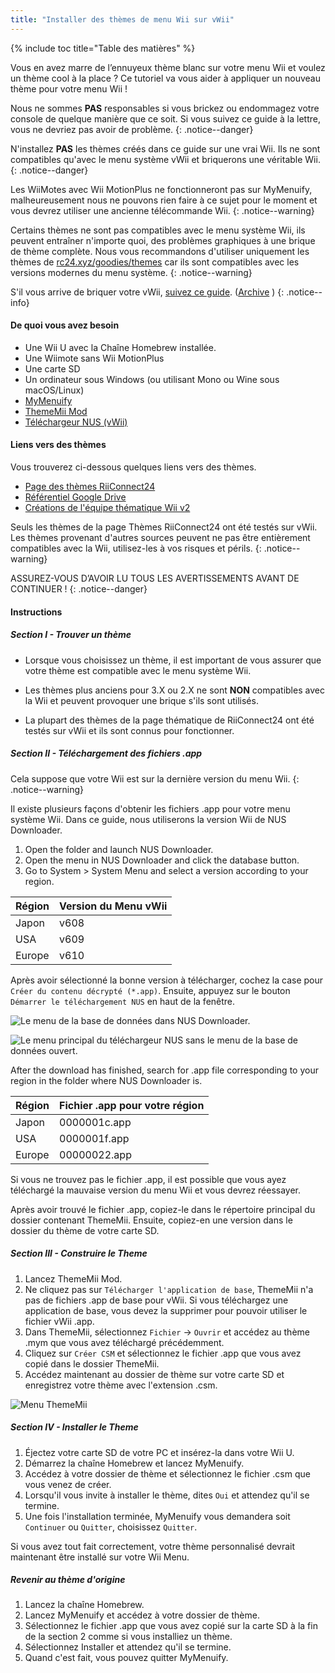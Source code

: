 ```yaml
---
title: "Installer des thèmes de menu Wii sur vWii"
---
```


{% include toc title="Table des matières" %}

Vous en avez marre de l’ennuyeux thème blanc sur votre menu Wii et voulez un thème cool à la place ? Ce tutoriel va vous aider à appliquer un nouveau thème pour votre menu Wii !

Nous ne sommes **PAS** responsables si vous brickez ou endommagez votre console de quelque manière que ce soit. Si vous suivez ce guide à la lettre, vous ne devriez pas avoir de problème.
{: .notice--danger}

N'installez **PAS** les thèmes créés dans ce guide sur une vrai Wii. Ils ne sont compatibles qu'avec le menu système vWii et briquerons une véritable Wii.
{: .notice--danger}

Les WiiMotes avec Wii MotionPlus ne fonctionneront pas sur MyMenuify, malheureusement nous ne pouvons rien faire à ce sujet pour le moment et vous devrez utiliser une ancienne télécommande Wii.
{: .notice--warning}

Certains thèmes ne sont pas compatibles avec le menu système Wii, ils peuvent entraîner n'importe quoi, des problèmes graphiques à une brique de thème complète. Nous vous recommandons d'utiliser uniquement les thèmes de [rc24.xyz/goodies/themes](https://rc24.xyz/goodies/themes/) car ils sont compatibles avec les versions modernes du menu système.
{: .notice--warning}

S'il vous arrive de briquer votre vWii, [suivez ce guide](https://gbatemp.net/threads/guide-vwii-unbrick-guide-by-garyodernichts.528329). ([Archive](https://web.archive.org/web/20200213194233/https://gbatemp.net/threads/guide-vwii-unbrick-guide-by-garyodernichts.528329/) )
{: .notice--info}

#### De quoi vous avez besoin

* Une Wii U avec la Chaîne Homebrew installée.
* Une Wiimote sans Wii MotionPlus
* Une carte SD
* Un ordinateur sous Windows (ou utilisant Mono ou Wine sous macOS/Linux)
* [MyMenuify](/assets/files/Mymenuify-Old-vWii.zip)
* [ThemeMii Mod](/assets/files/New_ThemeMii_MOD.zip)
* [Téléchargeur NUS (vWii)](/assets/files/NUSDownloader-vwii.zip)

#### Liens vers des thèmes

Vous trouverez ci-dessous quelques liens vers des thèmes.

* [Page des thèmes RiiConnect24](https://rc24.xyz/goodies/themes/)
* [Référentiel Google Drive](https://drive.google.com/drive/folders/19tyeVQ--bJ0ZUTNg5yvAGvc3G4-euEpm?usp=sharing)
* [Créations de l'équipe thématique Wii v2](https://gbatemp.net/threads/wii-theme-team-creations-v2.336596/)

Seuls les thèmes de la page Thèmes RiiConnect24 ont été testés sur vWii. Les thèmes provenant d'autres sources peuvent ne pas être entièrement compatibles avec la Wii, utilisez-les à vos risques et périls.
{: .notice--warning}

ASSUREZ-VOUS D’AVOIR LU TOUS LES AVERTISSEMENTS AVANT DE CONTINUER !
{: .notice--danger}

#### Instructions

##### Section I - Trouver un thème

* Lorsque vous choisissez un thème, il est important de vous assurer que votre thème est compatible avec le menu système Wii.

* Les thèmes plus anciens pour 3.X ou 2.X ne sont **NON** compatibles avec la Wii et peuvent provoquer une brique s'ils sont utilisés.

* La plupart des thèmes de la page thématique de RiiConnect24 ont été testés sur vWii et ils sont connus pour fonctionner.

##### Section II - Téléchargement des fichiers .app

Cela suppose que votre Wii est sur la dernière version du menu Wii.
{: .notice--warning}

Il existe plusieurs façons d'obtenir les fichiers .app pour votre menu système Wii. Dans ce guide, nous utiliserons la version Wii de NUS Downloader.

1. Open the folder and launch NUS Downloader.
2. Open the menu in NUS Downloader and click the database button.
3. Go to System > System Menu and select a version according to your region.

| Région | Version du Menu vWii |
| ------ | -------------------- |
| Japon  | v608                 |
| USA    | v609                 |
| Europe | v610                 |

Après avoir sélectionné la bonne version à télécharger, cochez la case pour `Créer du contenu décrypté (*.app)`. Ensuite, appuyez sur le bouton `Démarrer le téléchargement NUS` en haut de la fenêtre.

![Le menu de la base de données dans NUS Downloader.](/images/Themes-vWii/NUSD-vWii_preview-database.png)

![Le menu principal du téléchargeur NUS sans le menu de la base de données ouvert.](/images/Themes-vWii/NUSD-vWii_sysmenu-versions.png)

After the download has finished, search for .app file corresponding to your region in the folder where NUS Downloader is.

| Région | Fichier .app pour votre région |
| ------ | ------------------------------ |
| Japon  | 0000001c.app                   |
| USA    | 0000001f.app                   |
| Europe | 00000022.app                   |

Si vous ne trouvez pas le fichier .app, il est possible que vous ayez téléchargé la mauvaise version du menu Wii et vous devrez réessayer.

Après avoir trouvé le fichier .app, copiez-le dans le répertoire principal du dossier contenant ThemeMii. Ensuite, copiez-en une version dans le dossier du thème de votre carte SD.

##### Section III - Construire le Theme

1. Lancez ThemeMii Mod.
2. Ne cliquez pas sur `Télécharger l'application de base`, ThemeMii n'a pas de fichiers .app de base pour vWii. Si vous téléchargez une application de base, vous devez la supprimer pour pouvoir utiliser le fichier vWii .app.
3. Dans ThemeMii, sélectionnez `Fichier` -> `Ouvrir` et accédez au thème .mym que vous avez téléchargé précédemment.
4. Cliquez sur `Créer CSM` et sélectionnez le fichier .app que vous avez copié dans le dossier ThemeMii.
5. Accédez maintenant au dossier de thème sur votre carte SD et enregistrez votre thème avec l'extension .csm.

![Menu ThemeMii](/images/Themes-vWii/ThemeMii-Mod-Preview_vWii.png)

##### Section IV - Installer le Theme

1. Éjectez votre carte SD de votre PC et insérez-la dans votre Wii U.
2. Démarrez la chaîne Homebrew et lancez MyMenuify.
3. Accédez à votre dossier de thème et sélectionnez le fichier .csm que vous venez de créer.
4. Lorsqu'il vous invite à installer le thème, dites `Oui` et attendez qu'il se termine.
5. Une fois l'installation terminée, MyMenuify vous demandera soit `Continuer` ou `Quitter`, choisissez `Quitter`.

Si vous avez tout fait correctement, votre thème personnalisé devrait maintenant être installé sur votre Wii Menu.

##### Revenir au thème d'origine

1. Lancez la chaîne Homebrew.
2. Lancez MyMenuify et accédez à votre dossier de thème.
3. Sélectionnez le fichier .app que vous avez copié sur la carte SD à la fin de la section 2 comme si vous installiez un thème.
4. Sélectionnez Installer et attendez qu'il se termine.
5. Quand c'est fait, vous pouvez quitter MyMenuify.